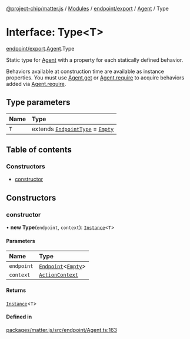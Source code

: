 [@project-chip/matter.js](../README.md) / [Modules](../modules.md) / [endpoint/export](../modules/endpoint_export.md) / [Agent](../modules/endpoint_export.Agent.md) / Type

# Interface: Type\<T\>

[endpoint/export](../modules/endpoint_export.md).[Agent](../modules/endpoint_export.Agent.md).Type

Static type for [Agent](../classes/endpoint_export.Agent-1.md) with a property for each statically defined behavior.

Behaviors available at construction time are available as instance properties.  You must use [Agent.get](../classes/endpoint_export.Agent-1.md#get) or
[Agent.require](../classes/endpoint_export.Agent-1.md#require) to acquire behaviors added via [Agent.require](../classes/endpoint_export.Agent-1.md#require).

## Type parameters

| Name | Type |
| :------ | :------ |
| `T` | extends [`EndpointType`](behavior_cluster_export._internal_.EndpointType-1.md) = [`Empty`](behavior_cluster_export._internal_.Empty.md) |

## Table of contents

### Constructors

- [constructor](endpoint_export.Agent.Type.md#constructor)

## Constructors

### constructor

• **new Type**(`endpoint`, `context`): [`Instance`](../modules/endpoint_export.Agent.md#instance)\<`T`\>

#### Parameters

| Name | Type |
| :------ | :------ |
| `endpoint` | [`Endpoint`](../classes/endpoint_export.Endpoint-1.md)\<[`Empty`](behavior_cluster_export._internal_.Empty.md)\> |
| `context` | [`ActionContext`](behavior_cluster_export._internal_.ActionContext.md) |

#### Returns

[`Instance`](../modules/endpoint_export.Agent.md#instance)\<`T`\>

#### Defined in

[packages/matter.js/src/endpoint/Agent.ts:163](https://github.com/project-chip/matter.js/blob/558e12c94a201592c28c7bc0743705360b3e5ca6/packages/matter.js/src/endpoint/Agent.ts#L163)
